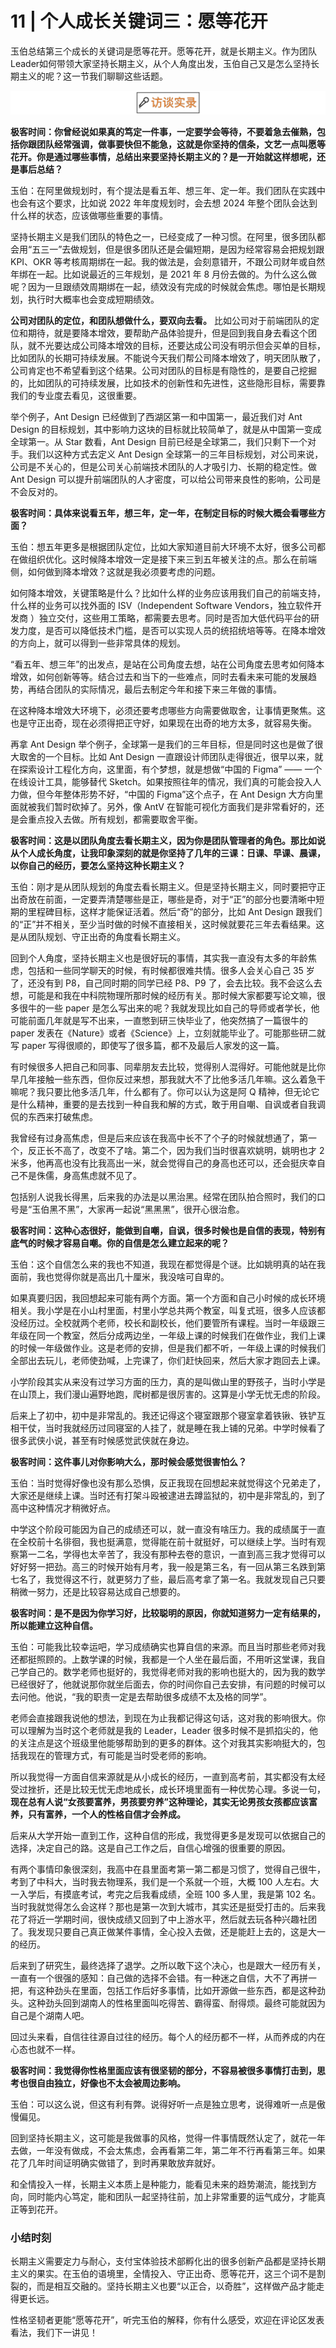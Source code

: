 # 11 | 个人成长关键词三：愿等花开
玉伯总结第三个成长的关键词是愿等花开。愿等花开，就是长期主义。作为团队Leader如何带领大家坚持长期主义，从个人角度出发，玉伯自己又是怎么坚持长期主义的呢？这一节我们聊聊这些话题。

![图片](images/599353/f29af703552b6d49fc344e97a5f916f1.png)

**极客时间：你曾经说如果真的笃定一件事，一定要学会等待，不要着急去催熟，包括你跟团队经常强调，做事要快但不能急，这就是你坚持的信条，文艺一点叫愿等花开。你是通过哪些事情，总结出来要坚持长期主义的？是一开始就这样想呢，还是事后总结？**

玉伯：在阿里做规划时，有个提法是看五年、想三年、定一年。我们团队在实践中也会有这个要求，比如说 2022 年年度规划时，会去想 2024 年整个团队会达到什么样的状态，应该做哪些重要的事情。

坚持长期主义是我们团队的特色之一，已经变成了一种习惯。在阿里，很多团队都会用“五三一”去做规划，但是很多团队还是会偏短期，是因为经常容易会把规划跟 KPI、OKR 等考核周期绑在一起。我的做法是，会刻意错开，不跟公司财年或自然年绑在一起。比如说最近的三年规划，是 2021 年 8 月份去做的。为什么这么做呢？因为一旦跟绩效周期绑在一起，绩效没有完成的时候就会焦虑。哪怕是长期规划，执行时大概率也会变成短期绩效。

**公司对团队的定位，和团队想做什么，要双向去看。** 比如公司对于前端团队的定位和期待，就是要降本增效，要帮助产品体验提升，但是回到我自身去看这个团队，就不光要达成公司降本增效的目标，还要达成公司没有明示但会买单的目标，比如团队的长期可持续发展。不能说今天我们帮公司降本增效了，明天团队散了，公司肯定也不希望看到这个结果。公司对团队的目标是有隐性的，是要自己挖掘的，比如团队的可持续发展，比如技术的创新性和先进性，这些隐形目标，需要靠我们的专业度去看见，这很重要。

举个例子，Ant Design 已经做到了西湖区第一和中国第一，最近我们对 Ant Design 的目标规划，其中影响力这块的目标就比较简单了，就是从中国第一变成全球第一。从 Star 数看，Ant Design 目前已经是全球第二，我们只剩下一个对手。我们以这种方式去定义 Ant Design 全球第一的三年目标规划，对公司来说，公司是不关心的，但是公司关心前端技术团队的人才吸引力、长期的稳定性。做 Ant Design 可以提升前端团队的人才密度，可以给公司带来良性的影响，公司是不会反对的。

**极客时间：具体来说看五年，想三年，定一年，在制定目标的时候大概会看哪些方面？**

玉伯：想五年更多是根据团队定位，比如大家知道目前大环境不太好，很多公司都在做组织优化。这时候降本增效一定是接下来三到五年被关注的点。那么在前端侧，如何做到降本增效？这就是我必须要考虑的问题。

如何降本增效，关键策略是什么？比如什么样的业务应该用我们自己的前端支持，什么样的业务可以找外面的 ISV（Independent Software Vendors，独立软件开发商 ）独立交付，这些用工策略，都需要去思考。同时是否加大低代码平台的研发力度，是否可以降低技术门槛，是否可以实现人员的统招统培等等。在降本增效的方向上，就可以得到一些非常具体的规划。

“看五年、想三年”的出发点，是站在公司角度去想，站在公司角度去思考如何降本增效，如何创新等等。结合过去和当下的一些难点，同时去看未来可能的发展趋势，再结合团队的实际情况，最后去制定今年和接下来三年做的事情。

在这种降本增效大环境下，必须还要考虑哪些方向需要做取舍，让事情更聚焦。这也是守正出奇，现在必须得把正守好，如果现在出奇的地方太多，就容易失衡。

再拿 Ant Design 举个例子，全球第一是我们的三年目标，但是同时这也是做了很大取舍的一个目标。比如 Ant Design 一直跟设计师团队走得很近，很早以来，就在探索设计工程化方向，这里面，有个梦想，就是想做“中国的 Figma” —— 一个在线设计工具，能够替代 Sketch。如果按照往年的情况，我们真的可能会投入人力做，但今年整体形势不好，“中国的 Figma”这个点子，在 Ant Design 大方向里面就被我们暂时砍掉了。另外，像 AntV 在智能可视化方面我们是非常看好的，还是会重点投入去做。所有规划，都需要取舍平衡。

**极客时间：这是以团队角度去看长期主义，因为你是团队管理者的角色。那比如说从个人成长角度，让我印象深刻的就是你坚持了几年的三课：日课、早课、晨课，以你自己的经历，要怎么坚持这种长期主义？**

玉伯：刚才是从团队规划的角度去看长期主义。但是坚持长期主义，同时要把守正出奇放在前面，一定要弄清楚哪些是正，哪些是奇，对于“正”的部分也要清晰中短期的里程碑目标，这样才能保证活着。然后“奇”的部分，比如 Ant Design 跟我们的“正”并不相关，至少当时做的时候不直接相关，这时候就要花三年去看结果。这是从团队规划、守正出奇的角度看长期主义。

回到个人角度，坚持长期主义也是很好玩的事情，其实我一直没有太多的年龄焦虑，包括和一些同学聊天的时候，有时候都很难共情。很多人会关心自己 35 岁了，还没有到 P8，自己同时期的同学已经 P8、P9 了，会去比较。我不会这么去想，可能是和我在中科院物理所那时候的经历有关。那时候大家都要写论文嘛，很多很牛的一些 paper 是怎么写出来的呢？我就发现比如自己的导师或者学长，他可能前面几年就是写不出来，一直憋到研三快毕业了，他突然搞了一篇很牛的 paper 发表在《Nature》或者《Science》上，立刻就能毕业了。可能那些研二就写 paper 写得很顺的，即使写了很多篇，都不及最后人家发的这一篇。

有时候很多人把自己和同事、同辈朋友去比较，觉得别人混得好。可能他就是比你早几年接触一些东西，但你反过来想，那我就大不了比他多活几年嘛。这么着急干嘛呢？我只要比他多活几年，什么都有了。你可以认为这是阿 Q 精神，但无论它是什么精神，重要的是去找到一种自我和解的方式，敢于用自嘲、自讽或者自我调侃的东西来打破焦虑。

我曾经有过身高焦虑，但是后来应该在我高中长不了个子的时候就想通了，第一个，反正长不高了，改变不了啥。第二个，因为我们当时很喜欢姚明，姚明也才 2 米多，他再高也没有比我高出一米，就会觉得自己的身高也还可以，还会挺庆幸自己不是侏儒，身高焦虑就不见了。

包括别人说我长得黑，后来我的办法是以黑治黑。经常在团队拍合照时，我们的口号是“玉伯黑不黑”，大家再一起说“黑黑黑”，很开心很治愈。

**极客时间：这种心态很好，能做到自嘲，自讽，很多时候也是自信的表现，特别有底气的时候才容易自嘲。你的自信是怎么建立起来的呢？**

玉伯：这个自信怎么来的我也不知道，我现在都觉得是个谜。比如姚明真的站在我面前，我也觉得你就是高出几十厘米，我没啥可自卑的。

如果真要归因，我回想起来可能有两个方面。第一个方面和自己小时候的成长环境相关。我小学是在小山村里面，村里小学总共两个教室，叫复式班，很多人应该都没经历过。全校就两个老师，校长和副校长，他们要管所有课程。当时一年级跟三年级在同一个教室，然后分成两边坐，一年级上课的时候我们在做作业，我们上课的时候一年级做作业。这是老师的安排，但是我们都不听，一年级上课的时候我们全部出去玩儿，老师使劲喊，上完课了，你们赶快回来，然后大家才跑回去上课。

小学阶段其实从来没有过学习方面的压力，真的是叫做山里的野孩子，当时小学是在山顶上，我们漫山遍野地跑，爬树都是很厉害的。这算是小学无忧无虑的阶段。

后来上了初中，初中是非常乱的。我还记得这个寝室跟那个寝室拿着铁锹、铁铲互相干仗，当时我就经历过同寝室的人挂了，就是睡在我上铺的兄弟。中学时候看了很多武侠小说，甚至有时候感觉武侠就在身边。

**极客时间：这件事儿对你影响大么，那时候会感觉很害怕么？**

玉伯：当时觉得好像也没有那么恐惧，反正我现在回想起来就觉得这个兄弟走了，大家还是继续上课。当时还有打架斗殴被逮进去蹲监狱的，初中是非常乱的，到了高中这种情况才稍微好点。

中学这个阶段可能因为自己的成绩还可以，就一直没有啥压力。我的成绩属于一直在全校前十名徘徊，我也挺满意，觉得能在前十就挺好，可以继续上学。当时有观察第一二名，学得也太辛苦了，我没有那种去卷的意识，一直到高三我才觉得可以好好努一把劲。高三的时候开始有月考，我一般是第三名，有一回从第三名跌到第七名了，我觉得这不行，就更努力了些，最后高考拿了第一名。我就发现自己只要稍微一努力，还是比较容易达成自己想要的。

**极客时间：是不是因为你学习好，比较聪明的原因，你就知道努力一定有结果的，所以能建立这种自信。**

玉伯：可能我比较幸运吧，学习成绩确实也算自信的来源。而且当时那些老师对我还都挺照顾的。上数学课的时候，我都是一个人坐在最后面，不用听这堂课，我自己学自己的。数学老师也挺好的，我觉得老师对我的影响也挺大的，因为我的数学已经很好了，他就说那你就坐后面去，你的时间你自己去安排，有问题的时候可以去问他。他说，“我的职责一定是去帮助很多成绩不太及格的同学”。

老师会直接跟我说他的想法，到现在为止我都记得这句话，这对我的影响很大。你可以理解为当时这个老师就是我的 Leader，Leader 很多时候不是抓掐尖的，他的关注点是这个班级里他能够帮助到的更多的群体。这个对我其实影响挺大的，包括我现在的管理方式，有可能是当时受老师的影响。

所以我觉得一方面自信来源就是从小成长的经历，一直到高考前，其实都没有太经受过挫折，还是比较无忧无虑地成长，成长环境里面有一种优势心理。多说一句， **现在总有人说“女孩要富养，男孩要穷养”这种理论，其实无论男孩女孩都应该富养，只有富养，一个人的性格自信才会养成。**

后来从大学开始一直到工作，这种自信的形成，我觉得更多是发现可以依据自己的选择，决定自己的路。这是自己工作之后，自信心增强的很重要的原因。

有两个事情印象很深刻，我高中在县里面考第一第二都是习惯了，觉得自己很牛，考到了中科大，当时我去物理系，我们是一个系就一个班，大概 100 人左右。大一入学后，有摸底考试，考完之后我看成绩，全班 100 多人里，我是第 102 名。当时我就觉得怎么会这样？那也是第一次到大城市，其实还是挺受打击的。后来我花了将近一学期时间，很快成绩又回到了中上游水平，然后就去玩各种兴趣社团了。我发现只要自己真正做某件事情，全心投入去做，还是能赶上去的，这是大一的经历。

后来到了研究生，最终选择了退学。之所以敢下这个决心，也是跟大一经历有关，一直有一个很强的感知：自己做的选择不会错。有一种迷之自信，大不了再拼一把，有这种劲头在里面，包括工作后好多事情，比如开源做一些东西，都是这种劲头。这种劲头回到湖南人的性格里面叫吃得苦、霸得蛮、耐得烦。最终可能就因为自己是个湖南人吧。

回过头来看，自信往往源自过往的经历。每个人的经历都不一样，从而养成的内在心态也就不一样。

**极客时间：我觉得你性格里面应该有很坚韧的部分，不容易被很多事情打击到，思考也很自由独立，好像也不太会被周边影响。**

玉伯：可以这么说，但这有利有弊。说得好听一点是独立思考，说得难听一点是傲慢偏见。

回到坚持长期主义，这可能是我做事的风格，觉得一件事情既然认定了，就花一年去做，一年没有做成，不会太焦虑，会再看第二年，第二年不行再看第三年。如果花了几年时间证明确实做错了，到时再果敢放弃就好。

和全情投入一样，长期主义本质上是种能力，能看见未来的趋势潮流，能找到方向，同时能内心笃定，能和团队一起坚持往前，加上非常重要的运气成分，才能真正等到花开。

### **小结时刻**

长期主义需要定力与耐心，支付宝体验技术部孵化出的很多创新产品都是坚持长期主义的果实。在玉伯的语境里，全情投入、守正出奇、愿等花开，这三个词不是割裂的，而是相互交融的。坚持长期主义也要“以正合，以奇胜”，这样做产品才能走得更长远。

性格坚韧者更能“愿等花开”，听完玉伯的解释，你有什么感受，欢迎在评论区发表看法，我们下一讲见！